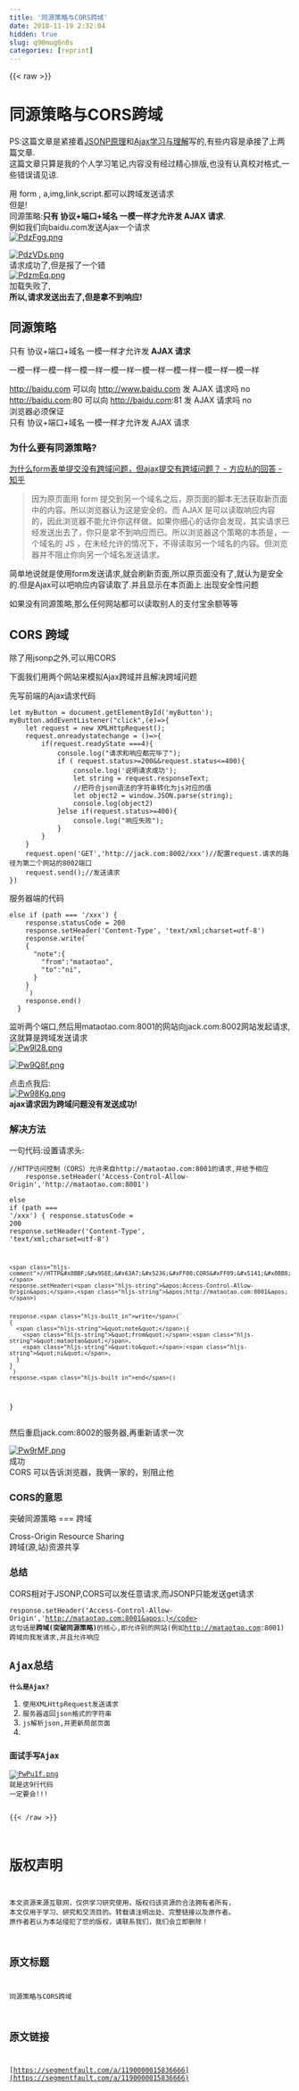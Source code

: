 ```yaml
---
title: '同源策略与CORS跨域' 
date: 2018-11-19 2:32:04
hidden: true
slug: q90mug6n0s
categories: [reprint]
---
```


{{< raw >}}
<h1 id="articleHeader0">&#x540C;&#x6E90;&#x7B56;&#x7565;&#x4E0E;CORS&#x8DE8;&#x57DF;</h1><p>PS:&#x8FD9;&#x7BC7;&#x6587;&#x7AE0;&#x662F;&#x7D27;&#x63A5;&#x7740;<a href="https://segmentfault.com/a/1190000015803952">JSONP&#x539F;&#x7406;</a>&#x548C;<a href="https://segmentfault.com/a/1190000015832028#articleHeader6" target="_blank">Ajax&#x5B66;&#x4E60;&#x4E0E;&#x7406;&#x89E3;</a>&#x5199;&#x7684;,&#x6709;&#x4E9B;&#x5185;&#x5BB9;&#x662F;&#x627F;&#x63A5;&#x4E86;&#x4E0A;&#x4E24;&#x7BC7;&#x6587;&#x7AE0;.<br>&#x8FD9;&#x7BC7;&#x6587;&#x7AE0;&#x53EA;&#x7B97;&#x662F;&#x6211;&#x7684;&#x4E2A;&#x4EBA;&#x5B66;&#x4E60;&#x7B14;&#x8BB0;,&#x5185;&#x5BB9;&#x6CA1;&#x6709;&#x7ECF;&#x8FC7;&#x7CBE;&#x5FC3;&#x6392;&#x7248;,&#x4E5F;&#x6CA1;&#x6709;&#x8BA4;&#x771F;&#x6821;&#x5BF9;&#x683C;&#x5F0F;,&#x4E00;&#x4E9B;&#x9519;&#x8BEF;&#x8BF7;&#x89C1;&#x8C05;.</p><p>&#x7528; form , a,img,link,script.&#x90FD;&#x53EF;&#x4EE5;&#x8DE8;&#x57DF;&#x53D1;&#x9001;&#x8BF7;&#x6C42;<br>&#x4F46;&#x662F;!<br>&#x540C;&#x6E90;&#x7B56;&#x7565;:<strong>&#x53EA;&#x6709; &#x534F;&#x8BAE;+&#x7AEF;&#x53E3;+&#x57DF;&#x540D; &#x4E00;&#x6A21;&#x4E00;&#x6837;&#x624D;&#x5141;&#x8BB8;&#x53D1; AJAX &#x8BF7;&#x6C42;</strong>.<br>&#x4F8B;&#x5982;&#x6211;&#x4EEC;&#x5411;baidu.com&#x53D1;&#x9001;Ajax&#x4E00;&#x4E2A;&#x8BF7;&#x6C42;<br><a href="https://imgchr.com/i/PdzFgg" rel="nofollow noreferrer" target="_blank"><span class="img-wrap"><img data-src="/img/remote/1460000015836669?w=1002&amp;h=968" src="https://static.alili.tech/img/remote/1460000015836669?w=1002&amp;h=968" alt="PdzFgg.png" title="PdzFgg.png" style="cursor:pointer;display:inline"></span></a></p><p><a href="https://imgchr.com/i/PdzVDs" rel="nofollow noreferrer" target="_blank"><span class="img-wrap"><img data-src="/img/remote/1460000015836670?w=2075&amp;h=240" src="https://static.alili.tech/img/remote/1460000015836670?w=2075&amp;h=240" alt="PdzVDs.png" title="PdzVDs.png" style="cursor:pointer"></span></a><br>&#x8BF7;&#x6C42;&#x6210;&#x529F;&#x4E86;,&#x4F46;&#x662F;&#x62A5;&#x4E86;&#x4E00;&#x4E2A;&#x9519;<br><a href="https://imgchr.com/i/PdzmEq" rel="nofollow noreferrer" target="_blank"><span class="img-wrap"><img data-src="/img/remote/1460000015836671?w=2014&amp;h=166" src="https://static.alili.tech/img/remote/1460000015836671?w=2014&amp;h=166" alt="PdzmEq.png" title="PdzmEq.png" style="cursor:pointer;display:inline"></span></a><br>&#x52A0;&#x8F7D;&#x5931;&#x8D25;&#x4E86;,<br><strong>&#x6240;&#x4EE5;,&#x8BF7;&#x6C42;&#x53D1;&#x9001;&#x51FA;&#x53BB;&#x4E86;,&#x4F46;&#x662F;&#x62FF;&#x4E0D;&#x5230;&#x54CD;&#x5E94;!</strong></p><h2 id="articleHeader1">&#x540C;&#x6E90;&#x7B56;&#x7565;</h2><p>&#x53EA;&#x6709; &#x534F;&#x8BAE;+&#x7AEF;&#x53E3;+&#x57DF;&#x540D; &#x4E00;&#x6A21;&#x4E00;&#x6837;&#x624D;&#x5141;&#x8BB8;&#x53D1; <strong>AJAX &#x8BF7;&#x6C42;</strong></p><p>&#x4E00;&#x6A21;&#x4E00;&#x6837;&#x4E00;&#x6A21;&#x4E00;&#x6837;&#x4E00;&#x6A21;&#x4E00;&#x6837;&#x4E00;&#x6A21;&#x4E00;&#x6837;&#x4E00;&#x6A21;&#x4E00;&#x6837;&#x4E00;&#x6A21;&#x4E00;&#x6837;&#x4E00;&#x6A21;&#x4E00;&#x6837;&#x4E00;&#x6A21;&#x4E00;&#x6837;</p><p><a href="http://baidu.com" rel="nofollow noreferrer" target="_blank">http://baidu.com</a> &#x53EF;&#x4EE5;&#x5411; <a href="http://www.baidu.com" rel="nofollow noreferrer" target="_blank">http://www.baidu.com</a> &#x53D1; AJAX &#x8BF7;&#x6C42;&#x5417; no<br><a href="http://baidu.com" rel="nofollow noreferrer" target="_blank">http://baidu.com</a>:80 &#x53EF;&#x4EE5;&#x5411; <a href="http://baidu.com" rel="nofollow noreferrer" target="_blank">http://baidu.com</a>:81 &#x53D1; AJAX &#x8BF7;&#x6C42;&#x5417; no<br>&#x6D4F;&#x89C8;&#x5668;&#x5FC5;&#x987B;&#x4FDD;&#x8BC1;<br>&#x53EA;&#x6709; &#x534F;&#x8BAE;+&#x7AEF;&#x53E3;+&#x57DF;&#x540D; &#x4E00;&#x6A21;&#x4E00;&#x6837;&#x624D;&#x5141;&#x8BB8;&#x53D1; AJAX &#x8BF7;&#x6C42;</p><h3 id="articleHeader2">&#x4E3A;&#x4EC0;&#x4E48;&#x8981;&#x6709;&#x540C;&#x6E90;&#x7B56;&#x7565;?</h3><p><a href="https://www.zhihu.com/question/31592553/answer/190789780" rel="nofollow noreferrer" target="_blank">&#x4E3A;&#x4EC0;&#x4E48;form&#x8868;&#x5355;&#x63D0;&#x4EA4;&#x6CA1;&#x6709;&#x8DE8;&#x57DF;&#x95EE;&#x9898;&#xFF0C;&#x4F46;ajax&#x63D0;&#x4EA4;&#x6709;&#x8DE8;&#x57DF;&#x95EE;&#x9898;&#xFF1F; - &#x65B9;&#x5E94;&#x676D;&#x7684;&#x56DE;&#x7B54; - &#x77E5;&#x4E4E;</a></p><blockquote>&#x56E0;&#x4E3A;&#x539F;&#x9875;&#x9762;&#x7528; form &#x63D0;&#x4EA4;&#x5230;&#x53E6;&#x4E00;&#x4E2A;&#x57DF;&#x540D;&#x4E4B;&#x540E;&#xFF0C;&#x539F;&#x9875;&#x9762;&#x7684;&#x811A;&#x672C;&#x65E0;&#x6CD5;&#x83B7;&#x53D6;&#x65B0;&#x9875;&#x9762;&#x4E2D;&#x7684;&#x5185;&#x5BB9;&#x3002;&#x6240;&#x4EE5;&#x6D4F;&#x89C8;&#x5668;&#x8BA4;&#x4E3A;&#x8FD9;&#x662F;&#x5B89;&#x5168;&#x7684;&#x3002;&#x800C; AJAX &#x662F;&#x53EF;&#x4EE5;&#x8BFB;&#x53D6;&#x54CD;&#x5E94;&#x5185;&#x5BB9;&#x7684;&#xFF0C;&#x56E0;&#x6B64;&#x6D4F;&#x89C8;&#x5668;&#x4E0D;&#x80FD;&#x5141;&#x8BB8;&#x4F60;&#x8FD9;&#x6837;&#x505A;&#x3002;&#x5982;&#x679C;&#x4F60;&#x7EC6;&#x5FC3;&#x7684;&#x8BDD;&#x4F60;&#x4F1A;&#x53D1;&#x73B0;&#xFF0C;&#x5176;&#x5B9E;&#x8BF7;&#x6C42;&#x5DF2;&#x7ECF;&#x53D1;&#x9001;&#x51FA;&#x53BB;&#x4E86;&#xFF0C;&#x4F60;&#x53EA;&#x662F;&#x62FF;&#x4E0D;&#x5230;&#x54CD;&#x5E94;&#x800C;&#x5DF2;&#x3002;&#x6240;&#x4EE5;&#x6D4F;&#x89C8;&#x5668;&#x8FD9;&#x4E2A;&#x7B56;&#x7565;&#x7684;&#x672C;&#x8D28;&#x662F;&#xFF0C;&#x4E00;&#x4E2A;&#x57DF;&#x540D;&#x7684; JS &#xFF0C;&#x5728;&#x672A;&#x7ECF;&#x5141;&#x8BB8;&#x7684;&#x60C5;&#x51B5;&#x4E0B;&#xFF0C;&#x4E0D;&#x5F97;&#x8BFB;&#x53D6;&#x53E6;&#x4E00;&#x4E2A;&#x57DF;&#x540D;&#x7684;&#x5185;&#x5BB9;&#x3002;&#x4F46;&#x6D4F;&#x89C8;&#x5668;&#x5E76;&#x4E0D;&#x963B;&#x6B62;&#x4F60;&#x5411;&#x53E6;&#x4E00;&#x4E2A;&#x57DF;&#x540D;&#x53D1;&#x9001;&#x8BF7;&#x6C42;&#x3002;</blockquote><p>&#x7B80;&#x5355;&#x5730;&#x8BF4;&#x5C31;&#x662F;&#x4F7F;&#x7528;form&#x53D1;&#x9001;&#x8BF7;&#x6C42;,&#x5C31;&#x4F1A;&#x5237;&#x65B0;&#x9875;&#x9762;,&#x6240;&#x4EE5;&#x539F;&#x9875;&#x9762;&#x6CA1;&#x6709;&#x4E86;,&#x5C31;&#x8BA4;&#x4E3A;&#x662F;&#x5B89;&#x5168;&#x7684;.&#x4F46;&#x662F;Ajax&#x53EF;&#x4EE5;&#x5427;&#x54CD;&#x5E94;&#x5185;&#x5BB9;&#x8BFB;&#x53D6;&#x4E86;.&#x5E76;&#x4E14;&#x663E;&#x793A;&#x5728;&#x672C;&#x9875;&#x9762;&#x4E0A;.&#x51FA;&#x73B0;&#x5B89;&#x5168;&#x6027;&#x95EE;&#x9898;</p><p>&#x5982;&#x679C;&#x6CA1;&#x6709;&#x540C;&#x6E90;&#x7B56;&#x7565;,&#x90A3;&#x4E48;&#x4EFB;&#x4F55;&#x7F51;&#x7AD9;&#x90FD;&#x53EF;&#x4EE5;&#x8BFB;&#x53D6;&#x522B;&#x4EBA;&#x7684;&#x652F;&#x4ED8;&#x5B9D;&#x4F59;&#x989D;&#x7B49;&#x7B49;</p><h2 id="articleHeader3">CORS &#x8DE8;&#x57DF;</h2><p>&#x9664;&#x4E86;&#x7528;jsonp&#x4E4B;&#x5916;,&#x53EF;&#x4EE5;&#x7528;CORS</p><p>&#x4E0B;&#x9762;&#x6211;&#x4EEC;&#x7528;&#x4E24;&#x4E2A;&#x7F51;&#x7AD9;&#x6765;&#x6A21;&#x62DF;Ajax&#x8DE8;&#x57DF;&#x5E76;&#x4E14;&#x89E3;&#x51B3;&#x8DE8;&#x57DF;&#x95EE;&#x9898;</p><p>&#x5148;&#x5199;&#x524D;&#x7AEF;&#x7684;Ajax&#x8BF7;&#x6C42;&#x4EE3;&#x7801;</p><div class="widget-codetool" style="display:none"><div class="widget-codetool--inner"><span class="selectCode code-tool" data-toggle="tooltip" data-placement="top" title="" data-original-title="&#x5168;&#x9009;"></span> <span type="button" class="copyCode code-tool" data-toggle="tooltip" data-placement="top" data-clipboard-text="let myButton = document.getElementById(&apos;myButton&apos;);
myButton.addEventListener(&quot;click&quot;,(e)=&gt;{
    let request = new XMLHttpRequest();
    request.onreadystatechange = ()=&gt;{
        if(request.readyState ===4){
            console.log(&quot;&#x8BF7;&#x6C42;&#x548C;&#x54CD;&#x5E94;&#x90FD;&#x5B8C;&#x6BD5;&#x4E86;&quot;);
            if ( request.status&gt;=200&amp;&amp;request.status&lt;=400){
                console.log(&apos;&#x8BF4;&#x660E;&#x8BF7;&#x6C42;&#x6210;&#x529F;&apos;);
                let string = request.responseText;
                //&#x628A;&#x7B26;&#x5408;json&#x8BED;&#x6CD5;&#x7684;&#x5B57;&#x7B26;&#x4E32;&#x8F6C;&#x5316;&#x4E3A;js&#x5BF9;&#x5E94;&#x7684;&#x503C;
                let object2 = window.JSON.parse(string);
                console.log(object2)
            }else if(request.status&gt;=400){
                console.log(&quot;&#x54CD;&#x5E94;&#x5931;&#x8D25;&quot;);
            }
        } 
    }
    request.open(&apos;GET&apos;,&apos;http://jack.com:8002/xxx&apos;)//&#x914D;&#x7F6E;request.&#x8BF7;&#x6C42;&#x7684;&#x8DEF;&#x5F84;&#x4E3A;&#x7B2C;&#x4E8C;&#x4E2A;&#x7F51;&#x7AD9;&#x7684;8002&#x7AEF;&#x53E3;
    request.send();//&#x53D1;&#x9001;&#x8BF7;&#x6C42;
})" title="" data-original-title="&#x590D;&#x5236;"></span> <span type="button" class="saveToNote code-tool" data-toggle="tooltip" data-placement="top" title="" data-original-title="&#x653E;&#x8FDB;&#x7B14;&#x8BB0;"></span></div></div><pre class="hljs typescript"><code><span class="hljs-keyword">let</span> myButton = <span class="hljs-built_in">document</span>.getElementById(<span class="hljs-string">&apos;myButton&apos;</span>);
myButton.addEventListener(<span class="hljs-string">&quot;click&quot;</span>,<span class="hljs-function">(<span class="hljs-params">e</span>)=&gt;</span>{
    <span class="hljs-keyword">let</span> request = <span class="hljs-keyword">new</span> XMLHttpRequest();
    request.onreadystatechange = <span class="hljs-function"><span class="hljs-params">()</span>=&gt;</span>{
        <span class="hljs-keyword">if</span>(request.readyState ===<span class="hljs-number">4</span>){
            <span class="hljs-built_in">console</span>.log(<span class="hljs-string">&quot;&#x8BF7;&#x6C42;&#x548C;&#x54CD;&#x5E94;&#x90FD;&#x5B8C;&#x6BD5;&#x4E86;&quot;</span>);
            <span class="hljs-keyword">if</span> ( request.status&gt;=<span class="hljs-number">200</span>&amp;&amp;request.status&lt;=<span class="hljs-number">400</span>){
                <span class="hljs-built_in">console</span>.log(<span class="hljs-string">&apos;&#x8BF4;&#x660E;&#x8BF7;&#x6C42;&#x6210;&#x529F;&apos;</span>);
                <span class="hljs-keyword">let</span> <span class="hljs-built_in">string</span> = request.responseText;
                <span class="hljs-comment">//&#x628A;&#x7B26;&#x5408;json&#x8BED;&#x6CD5;&#x7684;&#x5B57;&#x7B26;&#x4E32;&#x8F6C;&#x5316;&#x4E3A;js&#x5BF9;&#x5E94;&#x7684;&#x503C;</span>
                <span class="hljs-keyword">let</span> object2 = <span class="hljs-built_in">window</span>.JSON.parse(<span class="hljs-built_in">string</span>);
                <span class="hljs-built_in">console</span>.log(object2)
            }<span class="hljs-keyword">else</span> <span class="hljs-keyword">if</span>(request.status&gt;=<span class="hljs-number">400</span>){
                <span class="hljs-built_in">console</span>.log(<span class="hljs-string">&quot;&#x54CD;&#x5E94;&#x5931;&#x8D25;&quot;</span>);
            }
        } 
    }
    request.open(<span class="hljs-string">&apos;GET&apos;</span>,<span class="hljs-string">&apos;http://jack.com:8002/xxx&apos;</span>)<span class="hljs-comment">//&#x914D;&#x7F6E;request.&#x8BF7;&#x6C42;&#x7684;&#x8DEF;&#x5F84;&#x4E3A;&#x7B2C;&#x4E8C;&#x4E2A;&#x7F51;&#x7AD9;&#x7684;8002&#x7AEF;&#x53E3;</span>
    request.send();<span class="hljs-comment">//&#x53D1;&#x9001;&#x8BF7;&#x6C42;</span>
})</code></pre><p>&#x670D;&#x52A1;&#x5668;&#x7AEF;&#x7684;&#x4EE3;&#x7801;</p><div class="widget-codetool" style="display:none"><div class="widget-codetool--inner"><span class="selectCode code-tool" data-toggle="tooltip" data-placement="top" title="" data-original-title="&#x5168;&#x9009;"></span> <span type="button" class="copyCode code-tool" data-toggle="tooltip" data-placement="top" data-clipboard-text="else if (path === &apos;/xxx&apos;) {
    response.statusCode = 200
    response.setHeader(&apos;Content-Type&apos;, &apos;text/xml;charset=utf-8&apos;)
    response.write(`
    {
      &quot;note&quot;:{
        &quot;from&quot;:&quot;mataotao&quot;,
        &quot;to&quot;:&quot;ni&quot;,
      }
    }
    `)
    response.end()
  }" title="" data-original-title="&#x590D;&#x5236;"></span> <span type="button" class="saveToNote code-tool" data-toggle="tooltip" data-placement="top" title="" data-original-title="&#x653E;&#x8FDB;&#x7B14;&#x8BB0;"></span></div></div><pre class="hljs xquery"><code><span class="hljs-keyword">else</span> <span class="hljs-keyword">if</span> (path === <span class="hljs-string">&apos;/xxx&apos;</span>) {
    response.statusCode = <span class="hljs-number">200</span>
    response.setHeader(<span class="hljs-string">&apos;Content-Type&apos;</span>, <span class="hljs-string">&apos;text/xml;charset=utf-8&apos;</span>)
    response.write(`
    {
      <span class="hljs-string">&quot;note&quot;</span>:{
        <span class="hljs-string">&quot;from&quot;</span>:<span class="hljs-string">&quot;mataotao&quot;</span>,
        <span class="hljs-string">&quot;to&quot;</span>:<span class="hljs-string">&quot;ni&quot;</span>,
      }
    }
    `)
    response.end()
  }</code></pre><p>&#x76D1;&#x542C;&#x4E24;&#x4E2A;&#x7AEF;&#x53E3;,&#x7136;&#x540E;&#x7528;mataotao.com:8001&#x7684;&#x7F51;&#x7AD9;&#x5411;jack.com:8002&#x7F51;&#x7AD9;&#x53D1;&#x8D77;&#x8BF7;&#x6C42;,&#x8FD9;&#x5C31;&#x7B97;&#x662F;&#x8DE8;&#x57DF;&#x53D1;&#x9001;&#x8BF7;&#x6C42;<br><a href="https://imgchr.com/i/Pw9l28" rel="nofollow noreferrer" target="_blank"><span class="img-wrap"><img data-src="/img/remote/1460000015836672?w=701&amp;h=120" src="https://static.alili.tech/img/remote/1460000015836672?w=701&amp;h=120" alt="Pw9l28.png" title="Pw9l28.png" style="cursor:pointer"></span></a></p><p><a href="https://imgchr.com/i/Pw9Q8f" rel="nofollow noreferrer" target="_blank"><span class="img-wrap"><img data-src="/img/remote/1460000015836673?w=649&amp;h=110" src="https://static.alili.tech/img/remote/1460000015836673?w=649&amp;h=110" alt="Pw9Q8f.png" title="Pw9Q8f.png" style="cursor:pointer"></span></a></p><p>&#x70B9;&#x51FB;&#x70B9;&#x6211;&#x540E;:<br><a href="https://imgchr.com/i/Pw98Kg" rel="nofollow noreferrer" target="_blank"><span class="img-wrap"><img data-src="/img/remote/1460000015836674?w=1270&amp;h=679" src="https://static.alili.tech/img/remote/1460000015836674?w=1270&amp;h=679" alt="Pw98Kg.png" title="Pw98Kg.png" style="cursor:pointer"></span></a><br><strong>ajax&#x8BF7;&#x6C42;&#x56E0;&#x4E3A;&#x8DE8;&#x57DF;&#x95EE;&#x9898;&#x6CA1;&#x6709;&#x53D1;&#x9001;&#x6210;&#x529F;!</strong></p><h3 id="articleHeader4">&#x89E3;&#x51B3;&#x65B9;&#x6CD5;</h3><p>&#x4E00;&#x53E5;&#x4EE3;&#x7801;:&#x8BBE;&#x7F6E;&#x8BF7;&#x6C42;&#x5934;:</p><div class="widget-codetool" style="display:none"><div class="widget-codetool--inner"><span class="selectCode code-tool" data-toggle="tooltip" data-placement="top" title="" data-original-title="&#x5168;&#x9009;"></span> <span type="button" class="copyCode code-tool" data-toggle="tooltip" data-placement="top" data-clipboard-text="//HTTP&#x8BBF;&#x95EE;&#x63A7;&#x5236;&#xFF08;CORS&#xFF09;&#x5141;&#x8BB8;&#x6765;&#x81EA;http://mataotao.com:8001&#x7684;&#x8BF7;&#x6C42;,&#x5E76;&#x7ED9;&#x4E88;&#x76F8;&#x5E94;
    response.setHeader(&apos;Access-Control-Allow-Origin&apos;,&apos;http://mataotao.com:8001&apos;)" title="" data-original-title="&#x590D;&#x5236;"></span> <span type="button" class="saveToNote code-tool" data-toggle="tooltip" data-placement="top" title="" data-original-title="&#x653E;&#x8FDB;&#x7B14;&#x8BB0;"></span></div></div><pre class="hljs awk"><code><span class="hljs-regexp">//</span>HTTP&#x8BBF;&#x95EE;&#x63A7;&#x5236;&#xFF08;CORS&#xFF09;&#x5141;&#x8BB8;&#x6765;&#x81EA;http:<span class="hljs-regexp">//m</span>ataotao.com:<span class="hljs-number">8001</span>&#x7684;&#x8BF7;&#x6C42;,&#x5E76;&#x7ED9;&#x4E88;&#x76F8;&#x5E94;
    response.setHeader(<span class="hljs-string">&apos;Access-Control-Allow-Origin&apos;</span>,<span class="hljs-string">&apos;http://mataotao.com:8001&apos;</span>)</code></pre><div class="widget-codetool" style="display:none"><div class="widget-codetool--inner"><span class="selectCode code-tool" data-toggle="tooltip" data-placement="top" title="" data-original-title="&#x5168;&#x9009;"></span> <span type="button" class="copyCode code-tool" data-toggle="tooltip" data-placement="top" data-clipboard-text="else if (path === &apos;/xxx&apos;) {
    response.statusCode = 200
    response.setHeader(&apos;Content-Type&apos;, &apos;text/xml;charset=utf-8&apos;)

    //HTTP&#x8BBF;&#x95EE;&#x63A7;&#x5236;&#xFF08;CORS&#xFF09;&#x5141;&#x8BB8;&#x6765;&#x81EA;http://mataotao.com:8001&#x7684;&#x8BF7;&#x6C42;,&#x5E76;&#x7ED9;&#x4E88;&#x76F8;&#x5E94;
    response.setHeader(&apos;Access-Control-Allow-Origin&apos;,&apos;http://mataotao.com:8001&apos;)
    
    
    response.write(`
    {
      &quot;note&quot;:{
        &quot;from&quot;:&quot;mataotao&quot;,
        &quot;to&quot;:&quot;ni&quot;,
      }
    }
    `)
    response.end()
  }" title="" data-original-title="&#x590D;&#x5236;"></span> <span type="button" class="saveToNote code-tool" data-toggle="tooltip" data-placement="top" title="" data-original-title="&#x653E;&#x8FDB;&#x7B14;&#x8BB0;"></span></div></div><pre class="hljs arduino"><code><span class="hljs-built_in">else</span> <span class="hljs-built_in">if</span> (path === <span class="hljs-string">&apos;/xxx&apos;</span>) {
    response.statusCode = <span class="hljs-number">200</span>
    response.setHeader(<span class="hljs-string">&apos;Content-Type&apos;</span>, <span class="hljs-string">&apos;text/xml;charset=utf-8&apos;</span>)

    <span class="hljs-comment">//HTTP&#x8BBF;&#x95EE;&#x63A7;&#x5236;&#xFF08;CORS&#xFF09;&#x5141;&#x8BB8;&#x6765;&#x81EA;http://mataotao.com:8001&#x7684;&#x8BF7;&#x6C42;,&#x5E76;&#x7ED9;&#x4E88;&#x76F8;&#x5E94;</span>
    response.setHeader(<span class="hljs-string">&apos;Access-Control-Allow-Origin&apos;</span>,<span class="hljs-string">&apos;http://mataotao.com:8001&apos;</span>)
    
    
    response.<span class="hljs-built_in">write</span>(`
    {
      <span class="hljs-string">&quot;note&quot;</span>:{
        <span class="hljs-string">&quot;from&quot;</span>:<span class="hljs-string">&quot;mataotao&quot;</span>,
        <span class="hljs-string">&quot;to&quot;</span>:<span class="hljs-string">&quot;ni&quot;</span>,
      }
    }
    `)
    response.<span class="hljs-built_in">end</span>()
  }</code></pre><p>&#x7136;&#x540E;&#x91CD;&#x542F;jack.com:8002&#x7684;&#x670D;&#x52A1;&#x5668;,&#x518D;&#x91CD;&#x65B0;&#x8BF7;&#x6C42;&#x4E00;&#x6B21;</p><p><a href="https://imgchr.com/i/Pw9rMF" rel="nofollow noreferrer" target="_blank"><span class="img-wrap"><img data-src="/img/remote/1460000015836675?w=669&amp;h=664" src="https://static.alili.tech/img/remote/1460000015836675?w=669&amp;h=664" alt="Pw9rMF.png" title="Pw9rMF.png" style="cursor:pointer;display:inline"></span></a><br>&#x6210;&#x529F;<br>CORS &#x53EF;&#x4EE5;&#x544A;&#x8BC9;&#x6D4F;&#x89C8;&#x5668;&#xFF0C;&#x6211;&#x4FE9;&#x4E00;&#x5BB6;&#x7684;&#xFF0C;&#x522B;&#x963B;&#x6B62;&#x4ED6;</p><h3 id="articleHeader5">CORS&#x7684;&#x610F;&#x601D;</h3><p>&#x7A81;&#x7834;&#x540C;&#x6E90;&#x7B56;&#x7565; === &#x8DE8;&#x57DF;</p><p>Cross-Origin Resource Sharing<br>&#x8DE8;&#x57DF;(&#x6E90;,&#x7AD9;)&#x8D44;&#x6E90;&#x5171;&#x4EAB;</p><h3 id="articleHeader6">&#x603B;&#x7ED3;</h3><p>CORS&#x76F8;&#x5BF9;&#x4E8E;JSONP,CORS&#x53EF;&#x4EE5;&#x53D1;&#x4EFB;&#x610F;&#x8BF7;&#x6C42;,&#x800C;JSONP&#x53EA;&#x80FD;&#x53D1;&#x9001;get&#x8BF7;&#x6C42;</p><p><code>response.setHeader(&apos;Access-Control-Allow-Origin&apos;,&apos;http://mataotao.com:8001&apos;)</code><br>&#x8FD9;&#x53E5;&#x8BDD;&#x662F;<strong>&#x8DE8;&#x57DF;(&#x7A81;&#x7834;&#x540C;&#x6E90;&#x7B56;&#x7565;)</strong>&#x7684;&#x6838;&#x5FC3;,&#x5373;&#x5141;&#x8BB8;&#x522B;&#x7684;&#x7F51;&#x7AD9;(&#x4F8B;&#x5982;<a href="http://mataotao.com" rel="nofollow noreferrer" target="_blank">http://mataotao.com</a>:8001)&#x8DE8;&#x57DF;&#x5411;&#x6211;&#x53D1;&#x8BF7;&#x6C42;,&#x5E76;&#x4E14;&#x5141;&#x8BB8;&#x54CD;&#x5E94;</p><h2 id="articleHeader7">Ajax&#x603B;&#x7ED3;</h2><p><strong>&#x4EC0;&#x4E48;&#x662F;Ajax?</strong></p><ol><li>&#x4F7F;&#x7528;XMLHttpRequest&#x53D1;&#x9001;&#x8BF7;&#x6C42;</li><li>&#x670D;&#x52A1;&#x5668;&#x8FD4;&#x56DE;json&#x683C;&#x5F0F;&#x7684;&#x5B57;&#x7B26;&#x4E32;</li><li>js&#x89E3;&#x6790;json,&#x5E76;&#x66F4;&#x65B0;&#x5C40;&#x90E8;&#x9875;&#x9762;</li><li></li></ol><h3 id="articleHeader8">&#x9762;&#x8BD5;&#x624B;&#x5199;Ajax</h3><p><a href="https://imgchr.com/i/PwPu1f" rel="nofollow noreferrer" target="_blank"><span class="img-wrap"><img data-src="/img/remote/1460000015836676?w=1092&amp;h=458" src="https://static.alili.tech/img/remote/1460000015836676?w=1092&amp;h=458" alt="PwPu1f.png" title="PwPu1f.png" style="cursor:pointer;display:inline"></span></a><br>&#x5C31;&#x662F;&#x8FD9;9&#x884C;&#x4EE3;&#x7801;<br>&#x4E00;&#x5B9A;&#x8981;&#x4F1A;!!!</p>
{{< /raw >}}

# 版权声明
本文资源来源互联网，仅供学习研究使用，版权归该资源的合法拥有者所有，
本文仅用于学习、研究和交流目的。转载请注明出处、完整链接以及原作者。
原作者若认为本站侵犯了您的版权，请联系我们，我们会立即删除！

## 原文标题
同源策略与CORS跨域

## 原文链接
[https://segmentfault.com/a/1190000015836666](https://segmentfault.com/a/1190000015836666)

